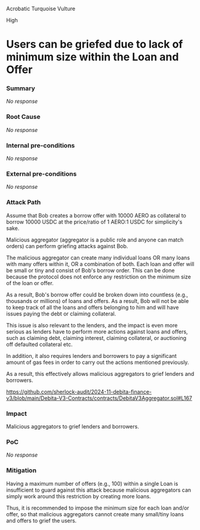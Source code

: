 Acrobatic Turquoise Vulture

High

# Users can be griefed due to lack of minimum size within the Loan and Offer

### Summary

_No response_

### Root Cause

_No response_

### Internal pre-conditions

_No response_

### External pre-conditions

_No response_

### Attack Path

Assume that Bob creates a borrow offer with 10000 AERO as collateral to borrow 10000 USDC at the price/ratio of 1 AERO:1 USDC for simplicity's sake.

Malicious aggregator (aggregator is a public role and anyone can match orders) can perform griefing attacks against Bob.

The malicious aggregator can create many individual loans OR many loans with many offers within it, OR a combination of both. Each loan and offer will be small or tiny and consist of Bob's borrow order. This can be done because the protocol does not enforce any restriction on the minimum size of the loan or offer.

As a result, Bob's borrow offer could be broken down into countless (e.g., thousands or millions) of loans and offers. As a result, Bob will not be able to keep track of all the loans and offers belonging to him and will have issues paying the debt or claiming collateral.

This issue is also relevant to the lenders, and the impact is even more serious as lenders have to perform more actions against loans and offers, such as claiming debt, claiming interest, claiming collateral, or auctioning off defaulted collateral etc.

In addition, it also requires lenders and borrowers to pay a significant amount of gas fees in order to carry out the actions mentioned previously.

As a result, this effectively allows malicious aggregators to grief lenders and borrowers.

https://github.com/sherlock-audit/2024-11-debita-finance-v3/blob/main/Debita-V3-Contracts/contracts/DebitaV3Aggregator.sol#L167

### Impact

Malicious aggregators to grief lenders and borrowers.

### PoC

_No response_

### Mitigation

Having a maximum number of offers (e.g., 100) within a single Loan is insufficient to guard against this attack because malicious aggregators can simply work around this restriction by creating more loans.

Thus, it is recommended to impose the minimum size for each loan and/or offer, so that malicious aggregators cannot create many small/tiny loans and offers to grief the users.